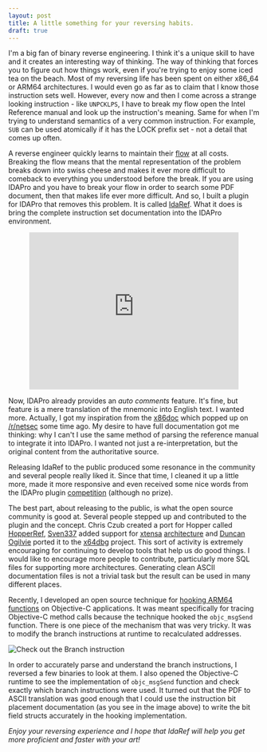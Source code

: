 ```yaml
---
layout: post
title: A little something for your reversing habits.
draft: true
---
```


I'm a big fan of binary reverse engineering. I think it's a unique skill to have and it creates an interesting way of thinking. The way of thinking that forces you to figure out how things work, even if you're trying to enjoy some iced tea on the beach. Most of my reversing life has been spent on either x86_64 or ARM64 architectures. I would even go as far as to claim that I know those instruction sets well. However, every now and then I come across a strange looking instruction - like `UNPCKLPS`, I have to break my flow open the Intel Reference manual and look up the instruction's meaning. Same for when I'm trying to understand semantics of a very common instruction. For example, `SUB` can be used atomically if it has the LOCK prefix set - not a detail that comes up often.

A reverse engineer quickly learns to maintain their [flow](https://en.wikipedia.org/wiki/Flow_(psychology)) at all costs. Breaking the flow means that the mental representation of the problem breaks down into swiss cheese and makes it ever more difficult to comeback to everything you understood before the break. If you are using IDAPro and you have to break your flow in order to search some PDF document, then that makes life ever more difficult. And so, I built a plugin for IDAPro that removes this problem. It is called [IdaRef](https://github.com/nologic/idaref). What it does is bring the complete instruction set documentation into the IDAPro environment.

<center><iframe width="420" height="315" src="https://www.youtube.com/embed/frdVz5yITr0" frameborder="0" allowfullscreen></iframe></center>

Now, IDAPro already provides an _auto comments_ feature. It's fine, but feature is a mere translation of the mnemonic into English text. I wanted more. Actually, I got my inspiration from the [x86doc](http://www.felixcloutier.com/x86/) which popped up on [/r/netsec](https://www.reddit.com/r/netsec) some time ago. My desire to have full documentation got me thinking: why I can't I use the same method of parsing the reference manual to integrate it into IDAPro. I wanted not just a re-interpretation, but the original content from the authoritative source.

Releasing IdaRef to the public produced some resonance in the community and several people really liked it. Since that time, I cleaned it up a little more, made it more responsive and even received some nice words from the IDAPro plugin [competition](https://www.hex-rays.com/contests/2015/index.shtml) (although no prize).

The best part, about releasing to the public, is what the open source community is good at. Several people stepped up and contributed to the plugin and the concept. Chris Czub created a port for Hopper called [HopperRef](https://github.com/zbuc/hopperref), [Sven337](https://github.com/sven337) added support for [xtensa](http://www.linux-xtensa.org/) [architecture](http://0x04.net/~mwk/doc/xtensa.pdf) and [Duncan Ogilvie](https://github.com/mrexodia) ported it to the [x64dbg](https://github.com/x64dbg/idaref) project. This sort of activity is extremely encouraging for continuing to develop tools that help us do good things. I would like to encourage more people to contribute, particularly more SQL files for supporting more architectures. Generating clean ASCII documentation files is not a trivial task but the result can be used in many different places.

Recently, I developed an open source technique for [hooking ARM64 functions](http://debugtrap.com/2016/02/28/ARM64-method-tracing/) on Objective-C applications. It was meant specifically for tracing Objective-C method calls because the technique hooked the `objc_msgSend` function. There is one piece of the mechanism that was very tricky. It was to modify the branch instructions at runtime to recalculated addresses. 

![](../../../../images/idaref_screenshot.png "Check out the Branch instruction")

In order to accurately parse and understand the branch instructions, I reversed a few binaries to look at them. I also opened the Objective-C runtime to see the implementation of `objc_msgSend` function and check exactly which branch instructions were used. It turned out that the PDF to ASCII translation was good enough that I could use the instruction bit placement documentation (as you see in the image above) to write the bit field structs accurately in the hooking implementation.

_Enjoy your reversing experience and I hope that IdaRef will help you get more proficient and faster with your art!_


